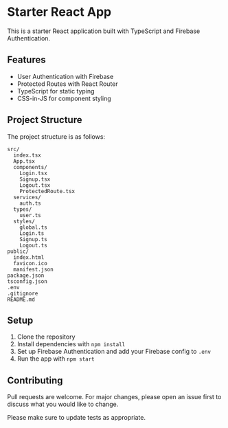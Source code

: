 # Starter React App

This is a starter React application built with TypeScript and Firebase Authentication.

## Features

- User Authentication with Firebase
- Protected Routes with React Router
- TypeScript for static typing
- CSS-in-JS for component styling

## Project Structure

The project structure is as follows:

```
src/
  index.tsx
  App.tsx
  components/
    Login.tsx
    Signup.tsx
    Logout.tsx
    ProtectedRoute.tsx
  services/
    auth.ts
  types/
    user.ts
  styles/
    global.ts
    Login.ts
    Signup.ts
    Logout.ts
public/
  index.html
  favicon.ico
  manifest.json
package.json
tsconfig.json
.env
.gitignore
README.md
```

## Setup

1. Clone the repository
2. Install dependencies with `npm install`
3. Set up Firebase Authentication and add your Firebase config to `.env`
4. Run the app with `npm start`

## Contributing

Pull requests are welcome. For major changes, please open an issue first to discuss what you would like to change.

Please make sure to update tests as appropriate.